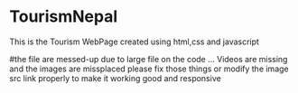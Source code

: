 # TourismNepal
This is the Tourism  WebPage created using html,css and javascript


#the file are messed-up due to large file on the  code ... Videos are missing and the images are missplaced please fix those things or modify the image src link properly to make it working good and responsive
